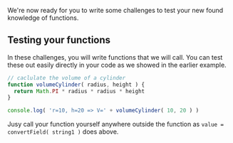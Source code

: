 We're now ready for you to write some challenges to test your new found knowledge of functions.

## Testing your functions
In these challenges, you will write functions that we will call. You can test these out easily directly in your code as we showed in the earlier example.

```javascript
// caclulate the volume of a cylinder
function volumeCylinder( radius, height ) {
  return Math.PI * radius * radius * height
}

console.log( 'r=10, h=20 => V=' + volumeCylinder( 10, 20 ) )
```

Jusy call your function yourself anywhere outside the function as `value = convertField( string1 )` does above.
